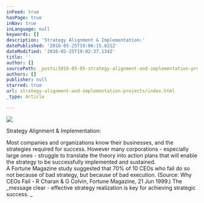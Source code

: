 ```yaml
---
inFeed: true
hasPage: true
inNav: true
inLanguage: null
keywords: []
description: 'Strategy Alignment & Implementation:'
datePublished: '2016-05-25T19:06:15.821Z'
dateModified: '2016-05-25T19:02:37.134Z'
title: ''
author: []
sourcePath: _posts/2016-05-05-strategy-alignment-and-implementation-projects.md
authors: []
publisher: null
starred: true
url: strategy-alignment-and-implementation-projects/index.html
_type: Article

---
```

![](https://the-grid-user-content.s3-us-west-2.amazonaws.com/4941e03a-0276-40e6-9132-897434ff2794.jpg)

Strategy Alignment & Implementation:

Most companies and organizations know their businesses, and the strategies required for success. However many corporations - especially large ones - struggle to translate the theory into action plans that will enable the strategy to be successfully implemented and sustained.   
A Fortune Magazine study suggested that 70% of 10 CEOs who fail do so not because of bad strategy, but because of bad execution. (Source: Why CEOs Fail - R Charan & G Colvin, Fortune Magazine, 21 Jun 1999.) The   
_message clear - effective strategy realization is key for achieving strategic success. _